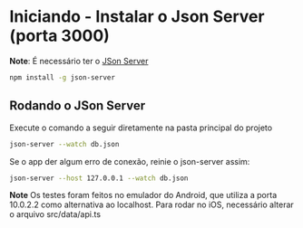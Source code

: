 # Iniciando - Instalar o Json Server (porta 3000)

**Note**: É necessário ter o [JSon Server](https://github.com/typicode/json-server)
```bash
npm install -g json-server
```
 ## Rodando o JSon Server
Execute o comando a seguir diretamente na pasta principal do projeto

```bash
json-server --watch db.json
```
Se o app der algum erro de conexão, reinie o json-server assim:
```bash
json-server --host 127.0.0.1 --watch db.json

```

**Note** Os testes foram feitos no emulador do Android, que utiliza a porta 10.0.2.2 como alternativa ao localhost. Para rodar no iOS, necessário alterar o arquivo src/data/api.ts